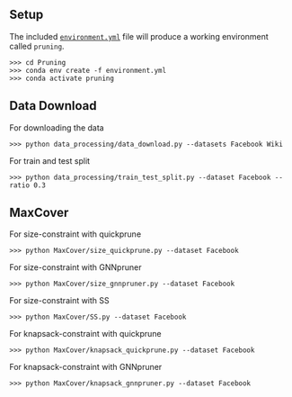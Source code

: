 ## Setup

The included [``environment.yml``](environment.yml) file will produce a working environment called ``pruning``.

    >>> cd Pruning
    >>> conda env create -f environment.yml 
    >>> conda activate pruning


## Data Download

For downloading the data

    >>> python data_processing/data_download.py --datasets Facebook Wiki

For train and test split 

    >>> python data_processing/train_test_split.py --dataset Facebook --ratio 0.3 

## MaxCover

For size-constraint with quickprune

    >>> python MaxCover/size_quickprune.py --dataset Facebook 

For size-constraint with GNNpruner

    >>> python MaxCover/size_gnnpruner.py --dataset Facebook
    
For size-constraint with SS

    >>> python MaxCover/SS.py --dataset Facebook

For knapsack-constraint with quickprune

    >>> python MaxCover/knapsack_quickprune.py --dataset Facebook 

For knapsack-constraint with GNNpruner

    >>> python MaxCover/knapsack_gnnpruner.py --dataset Facebook

